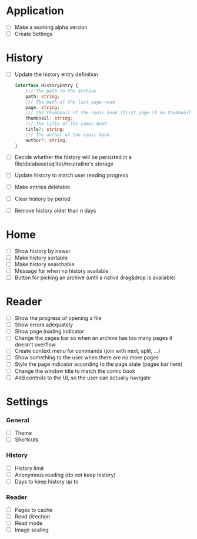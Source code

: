 # Application

- [ ] Make a working alpha version
- [ ] Create Settings

# History

- [ ] Update the history entry definition

    ```typescript
    interface HistoryEntry {
        /// The path to the archive
        path: string;
        /// The path of the last page read
        page: string;
        /// The thumbnail of the comic book (first page if no thumbnail in the archive)
        thumbnail: string;
        /// The title of the comic book
        title?: string;
        /// The author of the comic book
        author?: string;
    }
    ```

- [ ] Decide whether the history will be persisted in a file/database(sqlite)/neutralino's storage
- [ ] Update history to match user reading progress
- [ ] Make entries deletable
- [ ] Clear history by period
- [ ] Remove history older than *n* days

# Home

- [ ] Show history by newer
- [ ] Make history sortable
- [ ] Make history searchable
- [ ] Message for when no history available
- [ ] Button for picking an archive (until a native drag&drop is available)

# Reader

- [ ] Show the progress of opening a file
- [ ] Show errors adequately
- [ ] Show page loading indicator
- [ ] Change the pages bar so when an archive has too many pages it doesn't overflow
- [ ] Create context menu for commands (join with next, split, ...)
- [ ] Show something to the user when there are no more pages
- [ ] Style the page indicator according to the page state (pages bar item)
- [ ] Change the window title to match the comic book
- [ ] Add controls to the UI, so the user can actually navigate

# Settings

### General

- [ ] Theme
- [ ] Shortcuts

### History

- [ ] History limit
- [ ] Anonymous reading (do not keep history)
- [ ] Days to keep history up to

### Reader

- [ ] Pages to cache
- [ ] Read direction
- [ ] Read mode
- [ ] Image scaling
